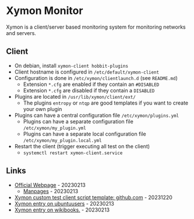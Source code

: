 # Xymon Monitor

Xymon is a client/server based monitoring system for monitoring networks and servers.

## Client

* On debian, install `xymon-client hobbit-plugins`
* Client hostname is configured in `/etc/default/xymon-client`
* Configuration is done in `/etc/xymon/clientlaunch.d` (see `README.md`)
  * Extension `*.cfg` are enabled if they contain an `#DISABLED`
  * Extension `*.cfg` are disabled if they contain a `DISABLED`
* Plugins are located in `/usr/lib/xymon/client/ext/`
  * The plugins `entropy` or `ntqp` are good templates if you want to create your own plugin
* Plugins can have a central configuration file `/etc/xymon/plugins.yml`
  * Plugins can have a separate configuration file `/etc/xymon/my_plugin.yml`
  * Plugins can have a separate local configuration file `/etc/xymon/my_plugin.local.yml`
* Restart the client (trigger executing all test on the client)
  * `systemctl restart xymon-client.service`

## Links

* [Official Webpage](https://xymon.sourceforge.io/) - 20230213
  * [Manpages](https://xymon.sourceforge.io/xymon/help/manpages/) - 20230213
* [Xymon custom test client script template: github.com](https://github.com/OliverTUBAF/xymon-custom-test-client-script-template/tree/main) - 20231220
* [Xymon entry on ubuntuusers](https://wiki.ubuntuusers.de/Xymon/) - 20230213
* [Xymon entry on wikibooks.](https://en.wikibooks.org/wiki/System_Monitoring_with_Xymon) - 20230213


